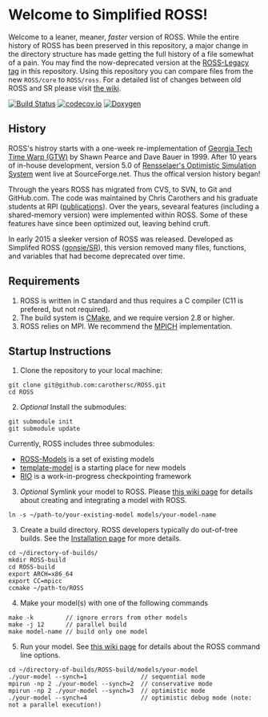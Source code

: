 # Welcome to Simplified ROSS!

Welcome to a leaner, meaner, *faster* version of ROSS.
While the entire history of ROSS has been preserved in this repository, a major change in the directory structure has made getting the full history of a file somewhat of a pain.
You may find the now-deprecated version at the [ROSS-Legacy tag](https://github.com/carothersc/ROSS/releases/tag/Legacy) in this repository.
Using this repository you can compare files from the new `ROSS/core` to `ROSS/ross`.
For a detailed list of changes between old ROSS and SR please visit [the wiki](https://github.com/carothersc/ROSS/wiki/Differences-between-Simplified-ROSS-and-ROSS-Legacy).

[![Build Status](https://travis-ci.org/carothersc/ROSS.svg?branch=master)](https://travis-ci.org/carothersc/ROSS)
[![codecov.io](http://codecov.io/github/carothersc/ROSS/coverage.svg?branch=master)](http://codecov.io/github/carothersc/ROSS?branch=master)
[![Doxygen](https://img.shields.io/badge/doxygen-reference-blue.svg)](http://carothersc.github.io/ROSS/ROSS-docs/docs/html)

## History

ROSS's histroy starts with a one-week re-implementation of [Georgia Tech Time Warp (GTW)](http://www.cc.gatech.edu/computing/pads/tech-parallel-gtw.html) by Shawn Pearce and Dave Bauer in 1999.
After 10 years of in-house development, version 5.0 of [Rensselaer's Optimistic Simulation System](http://sourceforge.net/projects/pdes/) went live at SourceForge.net.
Thus the offical version history began!

Through the years ROSS has migrated from CVS, to SVN, to Git and GitHub.com.
The code was maintained by Chris Carothers and his graduate students at RPI ([publications](http://cs.rpi.edu//~chrisc/#publications)).
Over the years, sevearal features (including a shared-memory version) were implemented within ROSS.
Some of these features have since been optimized out, leaving behind cruft.

In early 2015 a sleeker version of ROSS was released.
Developed as Simplifed ROSS ([gonsie/SR](http://github.com/gonsie/SR)), this version removed many files, functions, and variables that had become deprecated over time.

## Requirements

1. ROSS is written in C standard and thus requires a C compiler (C11 is prefered, but not required).
1. The build system is [CMake](http://cmake.org), and we require version 2.8 or higher.
2. ROSS relies on MPI.
   We recommend the [MPICH](http://www.mpich.org) implementation.

## Startup Instructions

1. Clone the repository to your local machine:
  ```
  git clone git@github.com:carothersc/ROSS.git
  cd ROSS
  ```

2. *Optional* Install the submodules:
  ```
  git submodule init
  git submodule update
  ```
  Currently, ROSS includes three submodules:
  - [ROSS-Models](http://github.com/carothersc/ROSS-Models) is a set of existing models
  - [template-model](http://github.com/gonsie/template-model) is a starting place for new models
  - [RIO](http://github.com/gonsie/RIO) is a work-in-progress checkpointing framework
  

3. *Optional* Symlink your model to ROSS.
Please [this wiki page](https://github.com/carothersc/ROSS/wiki/Constructing-the-Model) for details about creating and integrating a model with ROSS.
  ```
  ln -s ~/path-to/your-existing-model models/your-model-name
  ```

3. Create a build directory.
ROSS developers typically do out-of-tree builds.  See the [Installation page](https://github.com/carothersc/ROSS/wiki/Installation) for more details.
  ```
  cd ~/directory-of-builds/
  mkdir ROSS-build
  cd ROSS-build
  export ARCH=x86_64
  export CC=mpicc
  ccmake ~/path-to/ROSS
  ```

4. Make your model(s) with one of the following commands
  ```
  make -k         // ignore errors from other models
  make -j 12      // parallel build
  make model-name // build only one model
  ```

5. Run your model.
See [this wiki page](https://github.com/carothersc/ROSS/wiki/Running-the-Simulator) for details about the ROSS command line options.
  ```
  cd ~/directory-of-builds/ROSS-build/models/your-model
  ./your-model --synch=1               // sequential mode
  mpirun -np 2 ./your-model --synch=2  // conservative mode
  mpirun -np 2 ./your-model --synch=3  // optimistic mode
  ./your-model --synch=4               // optimistic debug mode (note: not a parallel execution!)
  ```
